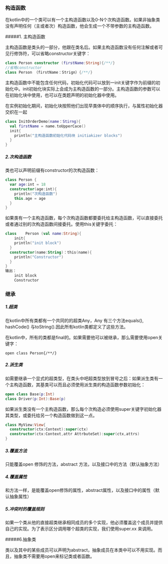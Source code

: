 ### 构造函数

在kotlin中的一个类可以有一个主构造函数以及0-N个次构造函数。如果非抽象类没有声明任何（主或者次）构造函数，他会生成一个不带参数的主构造函数。

#####1. 主构造函数

​	主构造函数是类头的一部分，他跟在类名后。如果主构造函数没有任何注解或者可见行修饰符，可以省略constructor关键字：

```kotlin
class Person constructor (firstName:String){/**/}
//省略constructor
class Person （firstName：Strign）{/**/}
```

主构造函数中不能包含任何代码，初始化代码可以放到一init关键字作为前缀的初始化中。init初始化块实际上会成为主构造函数的一部分。主构造函数的参数可以在初始化块中使用，也可以在类题声明的初始化器中使用。

在实例初始化期间，初始化块按照他们出现早类体中的顺序执行，与属性初始化器交织在一起

```kotlin
class InitOrderDemo(name：Stirng){
  val firstName = name.toUpperCace()
  init{
    println("主构造函数初始化代码块 initiakizer blocks")
  }
} 
```

##### 2.次构造函数

类也可以声明前缀有constructor的次构造函数：

```kotlin
class Person {
  var age:int = 18
  constructor(age:int){
    println("次构造函数")
    this.age = age
  }
}
```

如果类有一个主构造函数，每个次构造函数都要委托给主构造函数，可以直接委托或者通过别的次构造函数间接委托。使用this关键字委托：

```kotlin
class	 Person	(val name:String){
	init{
    println("init block")
  }
  constructor(name:String)：this(name){
    println("Constructor")
  }
}
输出：
	init block
	Constructor
```

### 继承

##### 1.超类

在kotlin中所有类都有一个共同的的超类Any，Any 有三个方法equals(), hashCode() 与toString().因此所有kotlin类都定义了这些方法。

在kotlin中，所有的类都是final的。如果需要他可以被继承，那么需要使用open关键字：

``open class Person{/**/}``

##### 2.派生类

如需要继承一个显式的超类型，在类头中吧超类型放到冒号之后：如果派生类有一个主构造函数，其基类可以而且必须使用派生类的构造函数参数初始化：

```kotlin
open class Base(p:Int)
class Driver(p:Int):Base(p)
```

如果派生类没有一个主构造函数，那么每个次构造必须使用super关键字初始化器其类型，或委托给另一个构造函数做到这一点。

```kotlin
class MyView:View{
  constructor(ctx:Context):super(ctx)
  constructor(ctx:Context,attr AttrbuteSet):super(ctx,attrs)
}
```

##### 3.覆盖方法

只能覆盖open 修饰的方法，abstract 方法，以及接口中的方法（默认抽象方法）

##### 4.覆盖属性

和方法一样，是能覆盖open修饰的属性，abstract属性，以及接口中的属性（默认抽象属性）

##### 5.冲突时的覆盖规则

如果一个类从他的直接超类继承相同成员的多个实现，他必须覆盖这个成员并提供自己的实现。为了表示区分调用哪个超类的实现，我们使用super<Base>.xx 来调用。

#####6.抽象类

类以及其中的某些成员可以声明为abstract，抽象成员在本类中可以不用实现。而且，抽象类不需要用open来标记类或者函数。

